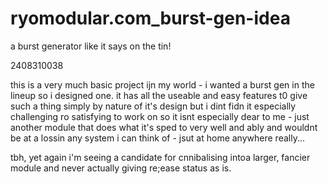 # ryomodular.com_burst-gen-idea
 a burst generator like it says on the tin!

2408310038

this is a very much basic project ijn my world - i wanted a burst gen in the lineup so i designed one. it has all the useable and easy features t0  give such a thing simply by nature of it's design but i dint fidn it especially challenging ro satisfying to work on so it isnt especially dear to me - just another module that does what it's sped to very well and ably and wouldnt be at a lossin any system i can think of - jsut at home anywhere really...

tbh, yet again i'm seeing a candidate for cnnibalising intoa  larger, fancier module and never actually giving re;ease status as is.